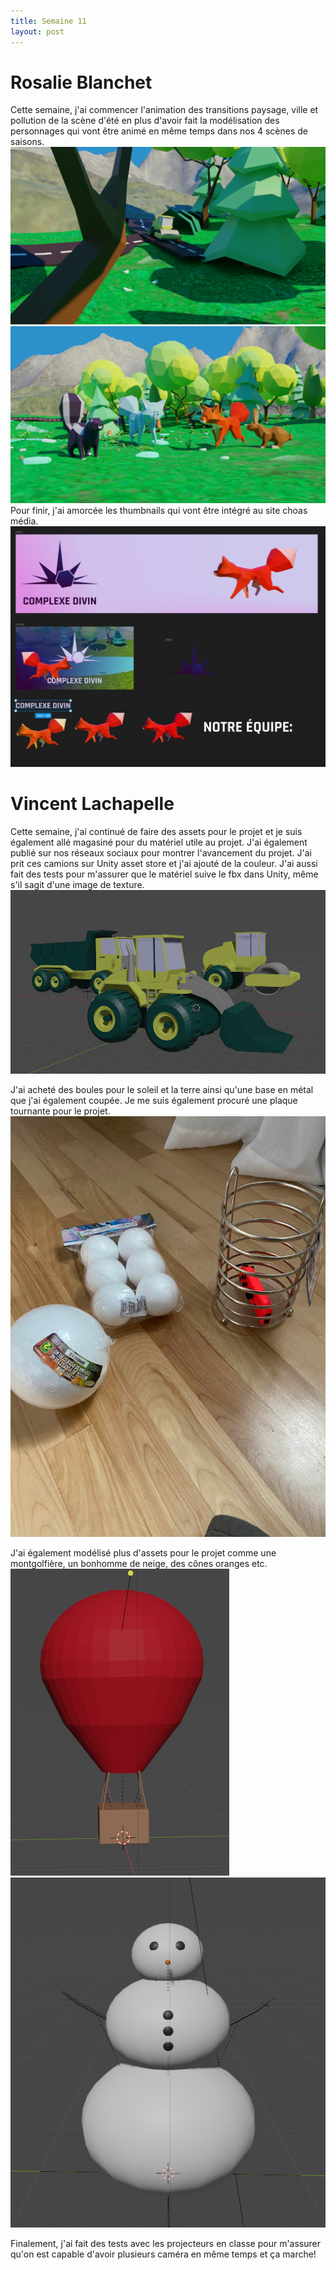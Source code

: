 ```yaml
---
title: Semaine 11
layout: post
---
```


# Rosalie Blanchet
Cette semaine, j'ai commencer l'animation des transitions paysage, ville et pollution de la scène d'été en plus d'avoir fait la modélisation des personnages qui vont être animé en même temps dans nos 4 scènes de saisons.
![Image_terrain](../images/S11_ro_deforestation.png)
![Image_personnages](../images/S11_ro_character.png)
Pour finir, j'ai amorcée les thumbnails qui vont être intégré au site choas média.
![Image_thumbnail](../images/S11_ro_thumbnail.jpg)

# Vincent Lachapelle
Cette semaine, j'ai continué de faire des assets pour le projet et je suis également allé magasiné pour du matériel utile au projet. J'ai également publié sur nos réseaux sociaux pour montrer l'avancement du projet.
J'ai prit ces camions sur Unity asset store et j'ai ajouté de la couleur. J'ai aussi fait des tests pour m'assurer que le matériel suive le fbx dans Unity, même s'il sagit d'une image de texture.
![Image_camion](../images/camion.png)

J'ai acheté des boules pour le soleil et la terre ainsi qu'une base en métal que j'ai également coupée. Je me suis également procuré une plaque tournante pour le projet.
![Image_matériel](../images/materiel.png)

J'ai également modélisé plus d'assets pour le projet comme une montgolfière, un bonhomme de neige, des cônes oranges etc.
![Image_matériel](../images/montgolfiere.png)
![Image_matériel](../images/bonhomme.png)

Finalement, j'ai fait des tests avec les projecteurs en classe pour m'assurer qu'on est capable d'avoir plusieurs caméra en même temps et ça marche!
